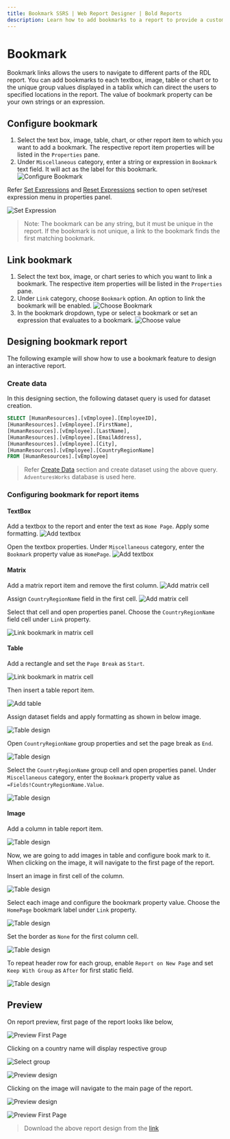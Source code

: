 ```yaml
---
title: Bookmark SSRS | Web Report Designer | Bold Reports
description: Learn how to add bookmarks to a report to provide a customized internal navigation links or to provide customized table of contents in Bold Reports Designer.
---
```


# Bookmark

Bookmark links allows the users to navigate to different parts of the RDL report. You can add bookmarks to each textbox, image, table or chart or to the unique group values displayed in a tablix which can direct the users to specified locations in the report. The value of bookmark property can be your own strings or an expression.

## Configure bookmark

1. Select the text box, image, table, chart, or other report item to which you want to add a bookmark. The respective report item properties will be listed in the `Properties` pane.
2. Under `Miscellaneous` category, enter a string or expression in `Bookmark` text field. It will act as the label for this bookmark.
![Configure Bookmark](/static/assets/on-premise/images/report-designer/compose-report/book-mark/configure-bookmark.png)

Refer [Set Expressions](./../../compose-report/properties-panel/#set-expression) and [Reset Expressions](./../../compose-report/properties-panel/#reset-expression) section to open set/reset expression menu in properties panel.

![Set Expression](/static/assets/on-premise/images/report-designer/compose-report/book-mark/set-expression.png)

> Note: The bookmark can be any string, but it must be unique in the report. If the bookmark is not unique, a link to the bookmark finds the first matching bookmark.

## Link bookmark

1. Select the text box, image, or chart series to which you want to link a bookmark. The respective item properties will be listed in the `Properties` pane.
2. Under `Link` category, choose `Bookmark` option. An option to link the bookmark will be enabled.
![Choose Bookmark](/static/assets/on-premise/images/report-designer/compose-report/book-mark/choose-bookmark-option.png)
3. In the bookmark dropdown, type or select a bookmark or set an expression that evaluates to a bookmark.
![Choose value](/static/assets/on-premise/images/report-designer/compose-report/book-mark/choose-value.png)

## Designing bookmark report

The following example will show how to use a bookmark feature to design an interactive report.

### Create data

In this designing section, the following dataset query is used for dataset creation.

```sql
SELECT [HumanResources].[vEmployee].[EmployeeID],
[HumanResources].[vEmployee].[FirstName],
[HumanResources].[vEmployee].[LastName],
[HumanResources].[vEmployee].[EmailAddress],
[HumanResources].[vEmployee].[City],
[HumanResources].[vEmployee].[CountryRegionName]
FROM [HumanResources].[vEmployee]
```

> Refer [Create Data](./../../manage-data/dataset/create-an-embedded-dataset/#create-an-embedded-dataset) section and create dataset using the above query. `AdventuresWorks` database is used here.

### Configuring bookmark for report items

#### TextBox

Add a textbox to the report and enter the text as `Home Page`. Apply some formatting.
![Add textbox](/static/assets/on-premise/images/report-designer/compose-report/book-mark/add-textbox.png)

Open the textbox properties. Under `Miscellaneous` category, enter the `Bookmark` property value as `HomePage`.
![Add textbox](/static/assets/on-premise/images/report-designer/compose-report/book-mark/create-label-for-textbox.png)

#### Matrix

Add a matrix report item and remove the first column.
![Add matrix cell](/static/assets/on-premise/images/report-designer/compose-report/book-mark/matrix-cell.png)

Assign `CountryRegionName` field in the first cell.
![Add matrix cell](/static/assets/on-premise/images/report-designer/compose-report/book-mark/assign-data-field.png)

Select that cell and open properties panel. Choose the `CountryRegionName` field cell under `Link` property.

![Link bookmark in matrix cell](/static/assets/on-premise/images/report-designer/compose-report/book-mark/link-matrix-book-mark.png)

#### Table

Add a rectangle and set the `Page Break` as `Start`.

![Link bookmark in matrix cell](/static/assets/on-premise/images/report-designer/compose-report/book-mark/page-break-start.png)

Then insert a table report item.

![Add table](/static/assets/on-premise/images/report-designer/compose-report/book-mark/add-table.png)

Assign dataset fields and apply formatting as shown in below image.

![Table design](/static/assets/on-premise/images/report-designer/compose-report/book-mark/table-design.png)

Open `CountryRegionName` group properties and set the page break as `End`.

![Table design](/static/assets/on-premise/images/report-designer/compose-report/book-mark/group-page-break.png)

Select the `CountryRegionName` group cell and open properties panel. Under `Miscellaneous` category, enter the `Bookmark` property value as `=Fields!CountryRegionName.Value`.

![Table design](/static/assets/on-premise/images/report-designer/compose-report/book-mark/configure-bookmark-table.png)

#### Image

Add a column in table report item.

![Table design](/static/assets/on-premise/images/report-designer/compose-report/book-mark/add-column.png)

Now, we are going to add images in table and configure book mark to it. When clicking on the image, it will navigate to the first page of the report.

Insert an image in first cell of the column.

![Table design](/static/assets/on-premise/images/report-designer/compose-report/book-mark/add-image.png)

Select each image and configure the bookmark property value. Choose the `HomePage` bookmark label under `Link` property.

![Table design](/static/assets/on-premise/images/report-designer/compose-report/book-mark/configure-bookmark-for-image.png)

Set the border as `None` for the first column cell.

![Table design](/static/assets/on-premise/images/report-designer/compose-report/book-mark/set-border.png)

To repeat header row for each group, enable `Report on New Page` and set `Keep With Group` as `After` for first static field.

![Table design](/static/assets/on-premise/images/report-designer/compose-report/book-mark/repeat-header.png)

## Preview

On report preview, first page of the report looks like below,

![Preview First Page](/static/assets/on-premise/images/report-designer/compose-report/book-mark/first-page-preview.png)

Clicking on a country name will display respective group

![Select group](/static/assets/on-premise/images/report-designer/compose-report/book-mark/select-group.png)

![Preview design](/static/assets/on-premise/images/report-designer/compose-report/book-mark/group-details.png)

Clicking on the image will navigate to the main page of the report.

![Preview design](/static/assets/on-premise/images/report-designer/compose-report/book-mark/click-image.png)

![Preview First Page](/static/assets/on-premise/images/report-designer/compose-report/book-mark/first-page-preview.png)

> Download the above report design from the [link](https://github.com/boldreports/resources/tree/master/docs/report-designer/compose-report/bookmark.rdl)